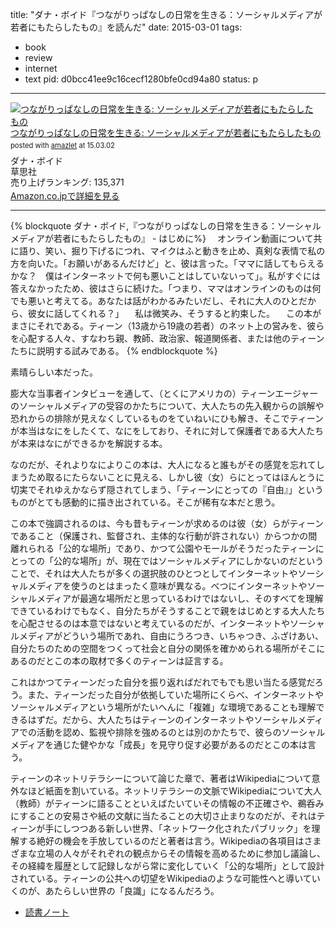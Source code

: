 title: "ダナ・ボイド『つながりっぱなしの日常を生きる：ソーシャルメディアが若者にもたらしたもの』を読んだ"
date: 2015-03-01
tags:
- book
- review
- internet
- text
pid: d0bcc41ee9c16cecf1280bfe0cd94a80
status: p
---


<div class="amazlet-box" style="margin-bottom:0px;"><div class="amazlet-image" style="float:left;margin:0px 12px 1px 0px;"><a href="http://www.amazon.co.jp/exec/obidos/ASIN/4794220871/dotimpact-22/ref=nosim/" name="amazletlink" target="_blank"><img src="http://ecx.images-amazon.com/images/I/61UiSBsShrL._SL160_.jpg" alt="つながりっぱなしの日常を生きる: ソーシャルメディアが若者にもたらしたもの" style="border: none;" /></a></div><div class="amazlet-info" style="line-height:120%; margin-bottom: 10px"><div class="amazlet-name" style="margin-bottom:10px;line-height:120%"><a href="http://www.amazon.co.jp/exec/obidos/ASIN/4794220871/dotimpact-22/ref=nosim/" name="amazletlink" target="_blank">つながりっぱなしの日常を生きる: ソーシャルメディアが若者にもたらしたもの</a><div class="amazlet-powered-date" style="font-size:80%;margin-top:5px;line-height:120%">posted with <a href="http://www.amazlet.com/" title="amazlet" target="_blank">amazlet</a> at 15.03.02</div></div><div class="amazlet-detail">ダナ・ボイド <br />草思社 <br />売り上げランキング: 135,371<br /></div><div class="amazlet-sub-info" style="float: left;"><div class="amazlet-link" style="margin-top: 5px"><a href="http://www.amazon.co.jp/exec/obidos/ASIN/4794220871/dotimpact-22/ref=nosim/" name="amazletlink" target="_blank">Amazon.co.jpで詳細を見る</a></div></div></div><div class="amazlet-footer" style="clear: left"></div></div>

---- 

{% blockquote ダナ・ボイド,『つながりっぱなしの日常を生きる：ソーシャルメディアが若者にもたらしたもの』 - はじめに%}
　オンライン動画について共に語り、笑い、掘り下げるにつれ、マイクはふと動きを止め、真剣な表情で私の方を向いた。「お願いがあるんだけど」と、彼は言った。「ママに話してもらえるかな？　僕はインターネットで何も悪いことはしていないって」。私がすぐには答えなかったため、彼はさらに続けた。「つまり、ママはオンラインのものは何でも悪いと考えてる。あなたは話がわかるみたいだし、それに大人のひとだから、彼女に話してくれる？」
　私は微笑み、そうすると約束した。
　この本がまさにそれである。ティーン（13歳から19歳の若者）のネット上の営みを、彼らを心配する人々、すなわち親、教師、政治家、報道関係者、または他のティーンたちに説明する試みである。
{% endblockquote %}

素晴らしい本だった。

膨大な当事者インタビューを通して、（とくにアメリカの）ティーンエージャーのソーシャルメディアの受容のかたちについて、大人たちの先入観からの誤解や恐れからの排除が見えなくしているものをていねいにひも解き、そこでティーンが本当はなにをしたくて、なにをしており、それに対して保護者である大人たちが本来はなにができるかを解説する本。

なのだが、それよりなによりこの本は、大人になると誰もがその感覚を忘れてしまうため取るにたらないことに見える、しかし彼（女）らにとってはほんとうに切実でそれゆえかならず隠されてしまう、「ティーンにとっての『自由』」というものがとても感動的に描き出されている。そこが稀有な本だと思う。

この本で強調されるのは、今も昔もティーンが求めるのは彼（女）らがティーンであること（保護され、監督され、主体的な行動が許されない）からつかの間離れられる「公的な場所」であり、かつて公園やモールがそうだったティーンにとっての「公的な場所」が、現在ではソーシャルメディアにしかないのだということで、それは大人たちが多くの選択肢のひとつとしてインターネットやソーシャルメディアを使うのとはまったく意味が異なる。べつにインターネットやソーシャルメディアが最適な場所だと思っているわけではないし、そのすべてを理解できているわけでもなく、自分たちがそうすることで親をはじめとする大人たちを心配させるのは本意ではないと考えているのだが、インターネットやソーシャルメディアがどういう場所であれ、自由にうろつき、いちゃつき、ふざけあい、自分たちのための空間をつくって社会と自分の関係を確かめられる場所がそこにあるのだとこの本の取材で多くのティーンは証言する。

これはかつてティーンだった自分を振り返ればだれでもでも思い当たる感覚だろう。また、ティーンだった自分が依拠していた場所にくらべ、インターネットやソーシャルメディアという場所がたいへんに「複雑」な環境であることも理解できるはずだ。だから、大人たちはティーンのインターネットやソーシャルメディアでの活動を認め、監視や排除を強めるのとは別のかたちで、彼らのソーシャルメディアを通じた健やかな「成長」を見守り促す必要があるのだとこの本は言う。

ティーンのネットリテラシーについて論じた章で、著者はWikipediaについて意外なほど紙面を割いている。ネットリテラシーの文脈でWikipediaについて大人（教師）がティーンに語ることといえばたいていその情報の不正確さや、鵜呑みにすることの安易さや紙の文献に当たることの大切さ止まりなのだが、それはティーンが手にしつつある新しい世界、「ネットワーク化されたパブリック」を理解する絶好の機会を手放しているのだと著者は言う。Wikipediaの各項目はさまざまな立場の人々がそれぞれの観点からその情報を高めるために参加し議論し、その経緯を履歴として記録しながら常に変化していく「公的な場所」として設計されている。ティーンの公共への切望をWikipediaのような可能性へと導いていくのが、あたらしい世界の「良識」になるんだろう。

* [読書ノート][1]

[1]:	https://workflowy.com/s/ZcLrTeEwXu
